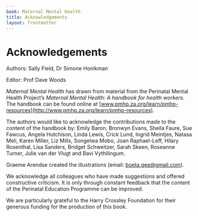 ```yaml
---
book: Maternal Mental Health
title: Acknowledgements
layout: frontmatter
---
```


# Acknowledgements

Authors: Sally Field, Dr Simone Honikman

Editor: Prof Dave Woods

*Maternal Mental Health* has drawn from material from the Perinatal Mental Health Project’s *Maternal Mental Health: A handbook for health workers*. The handbook can be found online at [www.pmhp.za.org/learn/pmhp-resources](http://www.pmhp.za.org/learn/pmhp-resources). 

The authors would like to acknowledge the contributions made to the content of the handbook by: Emily Baron, Bronwyn Evans, Sheila Faure, Sue Fawcus, Angela Hutchison, Linda Lewis, Crick Lund, Ingrid Meintjes, Natasa Meli, Karen Miller, Liz Mills, Songelwa Mobo, Joan Raphael-Leff, Hilary Rosenthal, Lisa Sanders, Bridget Schweitzer, Sarah Skeen, Roseanne Turner, Julie van der Vlugt and Bavi Vythilingum. 

Graeme Arendse created the illustrations (email: [boeta.gee@gmail.com](mailto:boeta.gee@gmail.com)).

We acknowledge all colleagues who have made suggestions and offered constructive criticism. It is only through constant feedback that the content of the Perinatal Education Programme can be improved. 

We are particularly grateful to the Harry Crossley Foundation for their generous funding for the production of this book. 